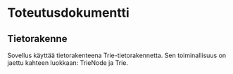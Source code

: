 # Toteutusdokumentti

## Tietorakenne

Sovellus käyttää tietorakenteena Trie-tietorakennetta. Sen toiminallisuus on jaettu kahteen luokkaan: TrieNode ja Trie. 